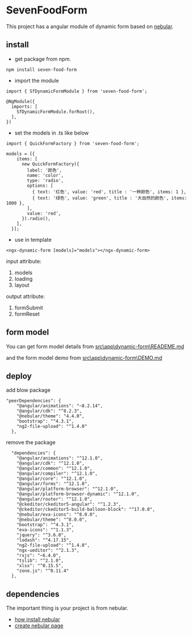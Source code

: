 # SevenFoodForm

This project has a angular module of dynamic form based on [nebular](https://github.com/akveo/nebular).

## install

- get package from npm.

```
npm install seven-food-form
```

- import the module

```
import { SfDynamicFormModule } from 'seven-food-form';

@NgModule({
  imports: [
    SfDynamicFormModule.forRoot(),
  ],
})
```

- set the models in .ts like below

```
import { QuickFormFactory } from 'seven-food-form';

models = [{
    items: [
      new QuickFormFactory({
        label: '颜色',
        name: 'color',
        type: 'radio',
        options: [
          { text: '红色', value: 'red', title : '一种颜色', items: 1 },
          { text: '绿色', value: 'green', title : '大自然的颜色', items: 1000 },
        ],
        value: 'red',
      }).radio(),
    ],
  }];
```

- use in template

```
<ngx-dynamic-form [models]="models"></ngx-dynamic-form>
```

   input attribute:
   
   1. models
   2. loading
   3. layout

   output attribute:

   1. formSubmit
   2. formReset

## form model

You can get form model details from [src\app\dynamic-form\READEME.md](https://github.com/jinxiu3939/seven-food-form/tree/master/src/app/modules/dynamic-form)

and the form model demo from [src\app\dynamic-form\DEMO.md](https://github.com/jinxiu3939/seven-food-form/blob/master/src/app/modules/dynamic-form/DEMO.md)

## deploy

add blow package

```
"peerDependencies": {
    "@angular/animations": "~8.2.14",
    "@angular/cdk": "^8.2.3",
    "@nebular/theme": "4.4.0",
    "bootstrap": "^4.3.1",
    "ng2-file-upload": "^1.4.0"
  },
```

remove the package

```
  "dependencies": {
    "@angular/animations": "^12.1.0",
    "@angular/cdk": "^12.1.0",
    "@angular/common": "^12.1.0",
    "@angular/compiler": "^12.1.0",
    "@angular/core": "^12.1.0",
    "@angular/forms": "^12.1.0",
    "@angular/platform-browser": "^12.1.0",
    "@angular/platform-browser-dynamic": "^12.1.0",
    "@angular/router": "^12.1.0",
    "@ckeditor/ckeditor5-angular": "^1.2.3",
    "@ckeditor/ckeditor5-build-balloon-block": "^17.0.0",
    "@nebular/eva-icons": "^8.0.0",
    "@nebular/theme": "^8.0.0",
    "bootstrap": "^4.3.1",
    "eva-icons": "^1.1.3",
    "jquery": "^3.6.0",
    "lodash": "^4.17.15",
    "ng2-file-upload": "^1.4.0",
    "ngx-ueditor": "^2.1.3",
    "rxjs": "~6.4.0",
    "tslib": "^2.1.0",
    "xlsx": "^0.15.5",
    "zone.js": "^0.11.4"
  },
```

## dependencies

The important thing is your project is from nebular.
- [how install nebular](https://akveo.github.io/nebular/docs/guides/install-nebular#install-nebular)
- [create nebular page](https://akveo.github.io/nebular/docs/guides/create-nebular-page#create-nebular-page)
